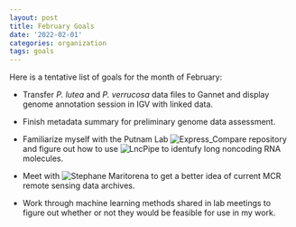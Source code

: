```yaml
---
layout: post
title: February Goals
date: '2022-02-01'
categories: organization
tags: goals
---
```


Here is a tentative list of goals for the month of February:

* Transfer _P. lutea_ and _P. verrucosa_ data files to Gannet and display genome annotation session in IGV with linked data.

* Finish metadata summary for preliminary genome data assessment.

* Familiarize myself with the Putnam Lab ![Express_Compare](https://github.com/hputnam/Express_Compare) repository and figure out how to use ![LncPipe](https://nf-co.re/lncpipe) to identufy long noncoding RNA molecules.

* Meet with ![Stephane Maritorena](http://mcr.lternet.edu/people/stephane-maritorena) to get a better idea of current MCR remote sensing data archives.

* Work through machine learning methods shared in lab meetings to figure out whether or not they would be feasible for use in my work.

